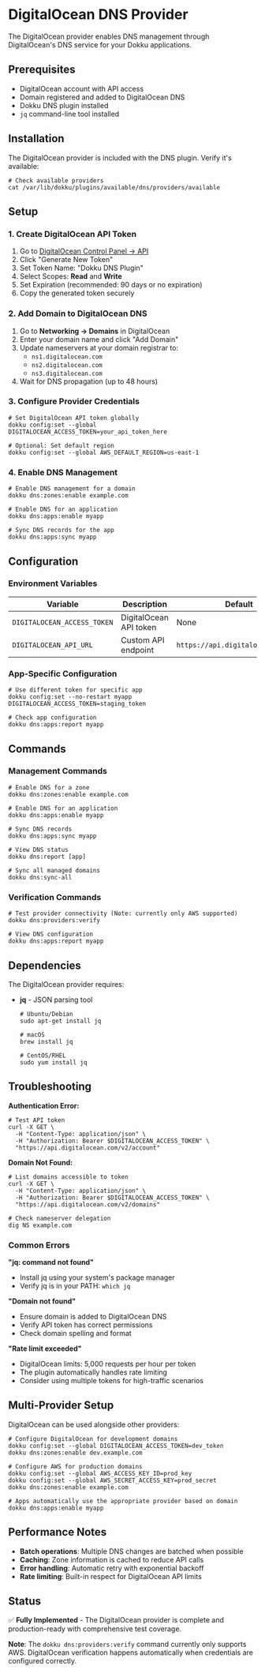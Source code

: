 # DigitalOcean DNS Provider

The DigitalOcean provider enables DNS management through DigitalOcean's DNS service for your Dokku applications.

## Prerequisites

- DigitalOcean account with API access
- Domain registered and added to DigitalOcean DNS
- Dokku DNS plugin installed
- `jq` command-line tool installed

## Installation

The DigitalOcean provider is included with the DNS plugin. Verify it's available:

```shell
# Check available providers
cat /var/lib/dokku/plugins/available/dns/providers/available
```

## Setup

### 1. Create DigitalOcean API Token

1. Go to [DigitalOcean Control Panel → API](https://cloud.digitalocean.com/account/api/tokens)
2. Click "Generate New Token"
3. Set Token Name: "Dokku DNS Plugin"
4. Select Scopes: **Read** and **Write**
5. Set Expiration (recommended: 90 days or no expiration)
6. Copy the generated token securely

### 2. Add Domain to DigitalOcean DNS

1. Go to **Networking → Domains** in DigitalOcean
2. Enter your domain name and click "Add Domain"
3. Update nameservers at your domain registrar to:
   - `ns1.digitalocean.com`
   - `ns2.digitalocean.com`
   - `ns3.digitalocean.com`
4. Wait for DNS propagation (up to 48 hours)

### 3. Configure Provider Credentials

```shell
# Set DigitalOcean API token globally
dokku config:set --global DIGITALOCEAN_ACCESS_TOKEN=your_api_token_here

# Optional: Set default region
dokku config:set --global AWS_DEFAULT_REGION=us-east-1
```

### 4. Enable DNS Management

```shell
# Enable DNS management for a domain
dokku dns:zones:enable example.com

# Enable DNS for an application
dokku dns:apps:enable myapp

# Sync DNS records for the app
dokku dns:apps:sync myapp
```

## Configuration

### Environment Variables

| Variable | Description | Default | Required |
|----------|-------------|---------|----------|
| `DIGITALOCEAN_ACCESS_TOKEN` | DigitalOcean API token | None | Yes |
| `DIGITALOCEAN_API_URL` | Custom API endpoint | `https://api.digitalocean.com/v2` | No |

### App-Specific Configuration

```shell
# Use different token for specific app
dokku config:set --no-restart myapp DIGITALOCEAN_ACCESS_TOKEN=staging_token

# Check app configuration
dokku dns:apps:report myapp
```

## Commands

### Management Commands

```shell
# Enable DNS for a zone
dokku dns:zones:enable example.com

# Enable DNS for an application
dokku dns:apps:enable myapp

# Sync DNS records
dokku dns:apps:sync myapp

# View DNS status
dokku dns:report [app]

# Sync all managed domains
dokku dns:sync-all
```

### Verification Commands

```shell
# Test provider connectivity (Note: currently only AWS supported)
dokku dns:providers:verify

# View DNS configuration
dokku dns:apps:report myapp
```

## Dependencies

The DigitalOcean provider requires:

- **jq** - JSON parsing tool
  ```shell
  # Ubuntu/Debian
  sudo apt-get install jq

  # macOS
  brew install jq

  # CentOS/RHEL
  sudo yum install jq
  ```

## Troubleshooting

**Authentication Error:**
```shell
# Test API token
curl -X GET \
  -H "Content-Type: application/json" \
  -H "Authorization: Bearer $DIGITALOCEAN_ACCESS_TOKEN" \
  "https://api.digitalocean.com/v2/account"
```

**Domain Not Found:**
```shell
# List domains accessible to token
curl -X GET \
  -H "Content-Type: application/json" \
  -H "Authorization: Bearer $DIGITALOCEAN_ACCESS_TOKEN" \
  "https://api.digitalocean.com/v2/domains"

# Check nameserver delegation
dig NS example.com
```

### Common Errors

**"jq: command not found"**
- Install jq using your system's package manager
- Verify jq is in your PATH: `which jq`

**"Domain not found"**
- Ensure domain is added to DigitalOcean DNS
- Verify API token has correct permissions
- Check domain spelling and format

**"Rate limit exceeded"**
- DigitalOcean limits: 5,000 requests per hour per token
- The plugin automatically handles rate limiting
- Consider using multiple tokens for high-traffic scenarios

## Multi-Provider Setup

DigitalOcean can be used alongside other providers:

```shell
# Configure DigitalOcean for development domains
dokku config:set --global DIGITALOCEAN_ACCESS_TOKEN=dev_token
dokku dns:zones:enable dev.example.com

# Configure AWS for production domains
dokku config:set --global AWS_ACCESS_KEY_ID=prod_key
dokku config:set --global AWS_SECRET_ACCESS_KEY=prod_secret
dokku dns:zones:enable example.com

# Apps automatically use the appropriate provider based on domain
dokku dns:apps:enable myapp
```

## Performance Notes

- **Batch operations**: Multiple DNS changes are batched when possible
- **Caching**: Zone information is cached to reduce API calls
- **Error handling**: Automatic retry with exponential backoff
- **Rate limiting**: Built-in respect for DigitalOcean API limits

## Status

✅ **Fully Implemented** - The DigitalOcean provider is complete and production-ready with comprehensive test coverage.

**Note**: The `dokku dns:providers:verify` command currently only supports AWS. DigitalOcean verification happens automatically when credentials are configured correctly.